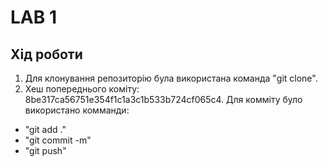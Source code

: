 # LAB 1

## Хід роботи
1. Для клонування репозиторію була використана команда "git clone".
2. Хеш попереднього коміту: 8be317ca56751e354f1c1a3c1b533b724cf065c4. 
Для комміту було використано комманди: 
* "git add ."
* "git commit -m"
* "git push" 